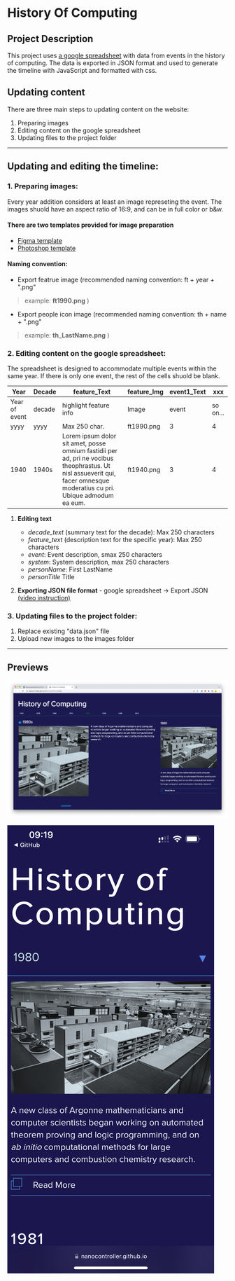 # History Of Computing

## Project Description

This project uses [a google spreadsheet](https://docs.google.com/spreadsheets/d/1u_ZMDIF0vk718AzKeD3iGzv5BXSBvxNJdlmltV7HGl0/edit?usp=sharing) with data from events in the history of computing. 
The data is exported in JSON format and used to generate the timeline with JavaScript and formatted with css. 


## Updating content
There are three main steps to updating content on the website:

1. Preparing images
2. Editing content on the google spreadsheet
3. Updating files to the project folder

---

## Updating and editing the timeline:

### 1. Preparing images:
Every year addition considers at least an image represeting the event. The images shuold have an aspect ratio of 16:9, and can be in full color or b&w.

#### There are two templates provided for **image preparation** 
- [Figma template](https://www.figma.com/file/W8ChwB3qHAnRvmBoTpsqk0/History-of-Computing---Template?node-id=0%3A1) 
- [Photoshop template](https://drive.google.com/drive/folders/17NApWjLOzARIUxsEhXs5ns6BUC-oxgtH?usp=sharing)

#### Naming convention:
- Export featrue image (recommended naming convention: ft + year + ".png" 
> example: **ft1990.png** )
- Export people icon image (recommended naming convention: th + name + ".png" 
> example: **th_LastName.png** )

### 2. Editing content on the google spreadsheet:
The spreadsheet is designed to accommodate multiple events within the same year. If there is only one event, the rest of the cells shuold be blank.

| Year | Decade | feature_Text | feature_Img | event1_Text | xxx |
| --- | --- | --- | --- | --- | --- |
| Year of event | decade | highlight feature info | Image | event | so on... |
| yyyy | yyyy |  Max 250 char. | ft1990.png | 3 | 4 | 
| 1940 | 1940s |  Lorem ipsum dolor sit amet, posse omnium fastidii per ad, pri ne vocibus theophrastus. Ut nisl assueverit qui, facer omnesque moderatius cu pri. Ubique admodum ea eum. | ft1940.png | 3 | 4 | 


1. **Editing text**
	- *decade_text* (summary text for the decade): Max 250 characters
	- *feature_text* (description text for the specific year): Max 250 characters
	- *event*: Event description, smax 250 characters
	- *system*: System description, max 250 characters
	- *personName*: First LastName
	- *personTitle* Title

1. **Exporting JSON file format**
		- google spreadsheet -> Export JSON [(video instruction)](https://drive.google.com/file/d/1ZViOpQgwrdB-Kl7UiYf7MBo0cRa93zLl/view?usp=sharing)
		
### 3. Updating files to the project folder:
1. Replace existing "data.json" file
2. Upload new images to the images folder

---

## Previews 

![desktop screen capture](hoc-desktop.png)

![mobile screen capture](hoc-mobile.jpg)
